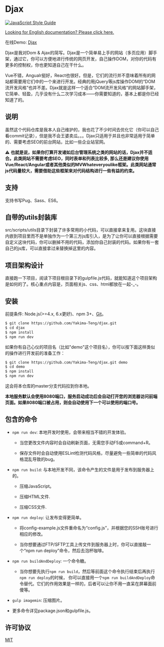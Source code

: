 # Djax

[![JavaScript Style Guide](https://img.shields.io/badge/code_style-standard-brightgreen.svg)](https://standardjs.com)

[Looking for English documentation? Please click here.](./README.md)

在线Demo: [Djax](http://www.verysites.com/)

Djax是我对Dom & Ajax的简写。Djax是一个简单易上手的网站（多页应用）脚手架，通过它，你可以方便地进行传统的网页开发，自己操作DOM，对你的代码有更多的控制权，你也更知道自己在干什么。

Vue不错，Angualr挺好，React也很好。但是，它们的流行并不意味着所有的网站都需要用它们中的一个来进行开发。经典的用jQuery等js库操作DOM的“DOM流开发风格”也并不差。Djax就是这样一个适合“DOM流开发风格”的网站脚手架，它简单、轻盈，几乎没有什么二次学习成本——你需要知道的，基本上都是你已经知道了的。

## 说明

虽然这个代码仓库是我本人自己维护的，我也花了不少时间去优化它（你可以自己看commit记录），但是我不会王婆卖瓜。。。Djax只适用于并且也非常适用于简单的、需要考虑SEO的前台网站，比如一些企业站官网。

:warning: **也就是说，如果你打算开发诸如后台管理系统之类的网站的话，Djax并不适合。此类网站不需要考虑SEO，同时表单和列表比较多, 那么还是建议你使用Vue/React/Angular或者其他类似的MVWhateveryoulike框架。此类网站通常js代码量较大，需要借助这些框架来对代码结构进行一些有益的约束。**

## 支持

支持书写Pug、Sass、ES6。

## 自带的utils封装库

src/scripts/utils目录下封装了许多常用的小代码，可以直接拿来复用。这块直接内嵌到项目里而不是单独作为一个第三方js库引入，是为了让你可以直接根据需要自定义这块代码，你可以删掉不用的代码，添加你自己封装的代码。如果你有一套自己的js库，可以直接拿过来替换掉这里的内容。

## 项目架构设计

直接跑一下项目，阅读下项目根目录下的gulpfile.js代码，就能知道这个项目架构是如何的了。核心重点内容是，页面相关js、css、html都放在一起-_-。

## 安装

前提条件: Node.js(>=4.x, 6.x更好)、npm 3+、[Git](https://git-scm.com/)。

``` bash
$ git clone https://github.com/Yakima-Teng/djax.git
$ cd djax
$ npm install
$ npm run dev
```

如果你有自己心仪的项目名（比如"demo"这个项目名），你可以按下面这样类似的操作进行开发前的准备工作：

``` bash
$ git clone https://github.com/Yakima-Teng/djax.git demo
$ cd demo
$ npm install
$ npm run dev
```

这会将本仓库的master分支代码拉到你本地。

**本地服务默认会使用8080端口，服务启动成功后会自动打开您的浏览器访问前端页面。如果8080端口被占用，则会自动使用下一个可以使用的端口号。**

## 包含的命令

- `npm run dev`: 本地开发时使用，会带来相当不错的开发体验。

  - 当您更改文件内容时会自动刷新页面，无需您手动F5或command+R。

  - 保存文件时会自动使用ESLint检测代码风格，尽量避免一些简单的代码风格混乱导致的bug。

- `npm run build`: 与本地开发不同，该命令产生的文件是用于发布到服务器上的。

  - 压缩JavaScript。

  - 压缩HTML文件.

  - 压缩CSS文件.

- `npm run deploy`: 让发布变得更简单。

  - 将config-example.js文件重命名为“config.js”，并根据您的SSH账号进行相应的修改。

  - 当你想要通过FTP/SFTP工具上传文件到服务器上时，你可以直接敲一个“npm run deploy”命令，然后去泡杯咖啡。

- `npm run buildAndDeploy`: 一个命令糖。

  - 当你想要先执行`npm run build`，然后等前面这个命令执行结束后再执行`npm run deploy`的时候， 你可以直接用一个`npm run buildAndDeploy`命令替代。它们的作用效果是一样的，后者可以让你不用一直呆在屏幕面前傻等。

- `gulp imagemin`: 压缩图片。

- 更多命令详见package.json和gulpfile.js。

## 许可协议

[MIT](http://opensource.org/licenses/MIT)
